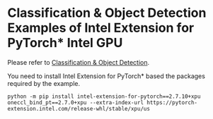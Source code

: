 # Classification & Object Detection Examples of Intel Extension for PyTorch* Intel GPU

Please refer to [Classification & Object Detection](../pytorch/classification_detection).

You need to install Intel Extension for PyTorch* based the packages required by the example.

```
python -m pip install intel-extension-for-pytorch==2.7.10+xpu oneccl_bind_pt==2.7.0+xpu --extra-index-url https://pytorch-extension.intel.com/release-whl/stable/xpu/us
```
